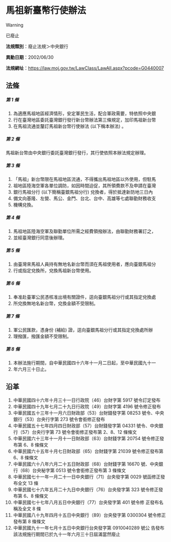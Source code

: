 # 馬祖新臺幣行使辦法


> [!WARNING]
> 已廢止


**法規類別**：廢止法規＞中央銀行

**異動日期**：2002/06/30  

**法規網址**：https://law.moj.gov.tw/LawClass/LawAll.aspx?pcode=G0440007



## 法條
##### 第 1 條
1. 為適應馬祖地區經濟情形，安定軍民生活，配合軍政需要，特依照中央銀
1. 行在臺灣地區委託臺灣銀行發行新台幣辦法第三條規定，加印馬祖新台幣
1. 在馬祖流通並釐訂馬祖新台幣行使辦法 (以下稱本辦法) 。

##### 第 2 條
馬祖新台幣由中央銀行委託臺灣銀行發行，其行使依照本辦法規定辦理。

##### 第 3 條
1. 「馬祖」新台幣限在馬祖地區流通，不得攜出馬祖地區以外使用，但駐馬
1. 祖地區陸海空軍各單位調防，如因時間迫促，其所領費款不及申請在臺灣
1. 銀行馬祖分行 (以下簡稱臺銀馬祖分行) 兌換者，得於抵達新防地三日內
1. 備文向基隆、左營、馬公、金門、台北、台中、高雄等七處聯勤財務收支
1. 機構兌換。

##### 第 4 條
1. 馬祖地區陸海空軍及聯勤單位所需之經費領撥辦法，由聯勤財務署訂之，
1. 並經臺灣銀行同意後辦理。

##### 第 5 條
1. 由臺灣來馬祖人員持有無地名新台幣而須在馬祖使用者，應向臺銀馬祖分
1. 行或指定兌換所，兌換馬祖新台幣使用。

##### 第 6 條
1. 奉准赴臺軍公民憑核准出境有關證件，逕向臺銀馬祖分行或其指定兌換處
1. 所兌換無地名新台幣，兌換金額不受限制。

##### 第 7 條
1. 軍公民匯款，憑身份 (補給) 證，逕向臺銀馬祖分行或其指定兌換處所辦
1. 理撥匯，撥匯金額不受限制。

##### 第 8 條
1. 本辦法施行期間，自中華民國四十六年十一月二日起，至中華民國九十一
1. 年六月三十日止。

## 沿革
1. 中華民國四十六年十月三十一日行政院（46）台財字第 5917 號令訂定發布
1. 中華民國四十九年七月二十九日行政院（49）台財字第 4196 號令修正發布
1. 中華民國五十三年十一月六日財政部（53）台財錢發字第 08253  號令、中央銀行（53）台央行字第 273  號令會銜修正發布
1. 中華民國五十七年四月四日財政部（57）台財錢發字第 04331  號令、中央銀行（57）台央行字第 73 號令會銜修正發布第 2、8、12 條條文
1. 中華民國六十三年十一月十一日財政部（63）台財錢字第 20754  號令修正發布第 6、8 條條文
1. 中華民國六十五年十月七日財政部（65）台財錢字第 21039  號令修正發布第 6、8 條條文
1. 中華民國六十八年六月二十五日財政部（68）台財錢字第 16670  號、中央銀行（68）台央秘字第 0513 號令會銜修正發布第 3  條條文
1. 中華民國七十一年一月二十一日中央銀行（71）台央發字第 0029 號函修正發布全文 13 條
1. 中華民國七十六年五月二十九日中央銀行（76）台央發字第 323  號令修正發布第 6、8 條條文
1.  中華民國七十七年八月五日中央銀行（77）台央發字第 401  號令修  正發布名稱及全文 8  條
1.  中華民國八十九年四月十五日中央銀行（89）台央發字第 0300304  號令修正發布第 8  條條文
1.  中華民國九十一年七月十五日中央銀行台央發字第 0910040289 號公  告發布該法規施行期間已於九十一年六月三十日屆滿當然廢止

